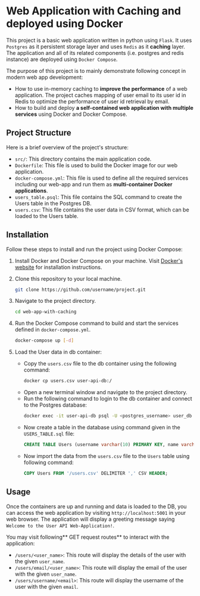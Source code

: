 # Web Application with Caching and deployed using Docker

This project is a basic web application written in python using `Flask`. It uses `Postgres` as it persistent storage layer and  uses `Redis` as it **caching** layer. The application and all of its related components (i.e. postgres and redis instance) are deployed using `Docker Compose`.

The purpose of this project is to mainly demonstrate following concept in modern web app development:
- How to use in-memory caching to **improve the performance** of a web application. The project caches mapping of user email to its user id in Redis to optimize the performance of user id retrieval by email.
- How to build and deploy **a self-contained web application with multiple services** using Docker and Docker Compose.


## Project Structure

Here is a brief overview of the project's structure:
- `src/`: This directory contains the main application code.
- `Dockerfile`: This file is used to build the Docker image for our web application.
- `docker-compose.yml`: This file is used to define all the required services including our web-app and run them as **multi-container Docker applications**.
- `users_table.psql`: This file contains the SQL command to create the Users table in the Postgres DB.
- `users.csv`: This file contains the user data in CSV format, which can be loaded to the Users table.

## Installation

Follow these steps to install and run the project using Docker Compose:

1. Install Docker and Docker Compose on your machine. Visit [Docker's website](https://www.docker.com/) for installation instructions.

2. Clone this repository to your local machine.

    ```bash
    git clone https://github.com/username/project.git
    ```

3. Navigate to the project directory.

    ```bash
    cd web-app-with-caching
    ```

4. Run the Docker Compose command to build and start the services defined in `docker-compose.yml`.

    ```bash
    docker-compose up [-d]
5. Load the User data in db container:
    - Copy the `users.csv` file to the db container using the following command:
        ```bash
        docker cp users.csv user-api-db:/
    - Open a new terminal window and navigate to the project directory.
    - Run the following command to login to the db container and connect to the Postgres database:
        ```bash
        docker exec -it user-api-db psql -U <postgres_username> user_db
    - Now create a table in the database using command given in the `USERS_TABLE.sql` file:
        ```sql
        CREATE TABLE Users (username varchar(10) PRIMARY KEY, name varchar(30) NOT NULL, email varchar(30) UNIQUE, dob date, passwordhash varchar);
    - Now import the data from the `users.csv` file to the `Users` table using following command:
        ```sql
        COPY Users FROM '/users.csv' DELIMITER ',' CSV HEADER;
## Usage

Once the containers are up and running and data is loaded to the DB, you can access the web application by visiting `http://localhost:5001` in your web browser. The application will display a greeting message saying `Welcome to the User API Web-Application!`.

You may visit following** GET request routes** to interact with the application:
- `/users/<user_name>`: This route will display the details of the user with the given `user_name`.
- `/users/email/<user_name>`: This route will display the email of the user with the given `user_name`.
- `/users/username/<email>`: This route will display the username of the user with the given `email`.